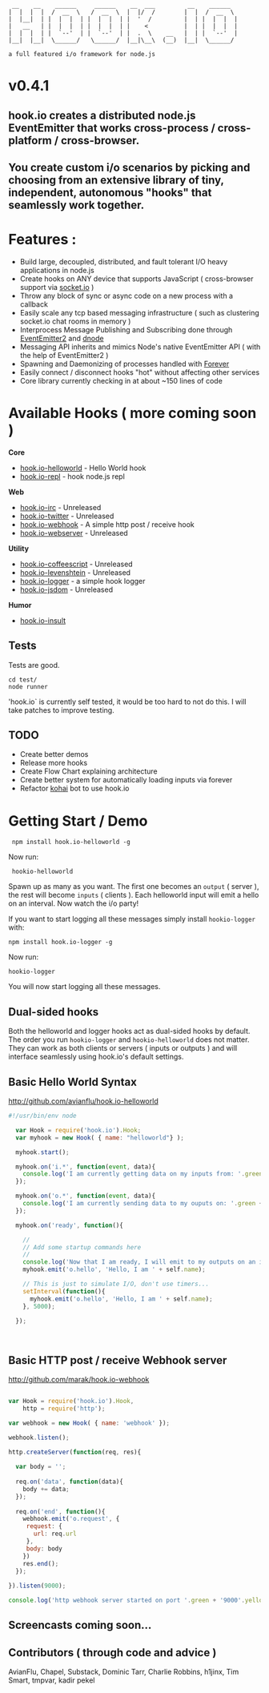 
     __    __    ______     ______    __  ___         __    ______   
    |  |  |  |  /  __  \   /  __  \  |  |/  /        |  |  /  __  \  
    |  |__|  | |  |  |  | |  |  |  | |  '  /         |  | |  |  |  | 
    |   __   | |  |  |  | |  |  |  | |    <          |  | |  |  |  | 
    |  |  |  | |  `--'  | |  `--'  | |  .  \    __   |  | |  `--'  | 
    |__|  |__|  \______/   \______/  |__|\__\  (__)  |__|  \______/  

    a full featured i/o framework for node.js
    
# v0.4.1

## hook.io creates a distributed node.js EventEmitter that works cross-process / cross-platform / cross-browser.

## You create custom i/o scenarios by picking and choosing from an extensive library of tiny, independent, autonomous "hooks" that seamlessly work together.

# Features :

- Build large, decoupled, distributed, and fault tolerant I/O heavy applications in node.js
- Create hooks on ANY device that supports JavaScript ( cross-browser support via [socket.io](http://socket.io) )
- Throw any block of sync or async code on a new process with a callback
- Easily scale any tcp based messaging infrastructure ( such as clustering socket.io chat rooms in memory ) 
- Interprocess Message Publishing and Subscribing done through [EventEmitter2](https://github.com/hij1nx/EventEmitter2) and [dnode](http://github.com/SubStack/dnode)
- Messaging API inherits and mimics Node's native EventEmitter API ( with the help of EventEmitter2 )
- Spawning and Daemonizing of processes handled with [Forever](https://github.com/indexzero/forever)
- Easily connect / disconnect hooks "hot" without affecting other services
- Core library currently checking in at about ~150 lines of code

# Available Hooks ( more coming soon )

**Core**

  - [hook.io-helloworld](http://github.com/avianflu/hook.io-helloworld) - Hello World hook
  - [hook.io-repl](http://github.com/marak/hook.io-repl) - hook node.js repl

**Web**
  
  - [hook.io-irc](http://github.com/marak/hook.io-irc) - Unreleased
  - [hook.io-twitter](http://github.com/marak/hook.io-twitter) - Unreleased
  - [hook.io-webhook](http://github.com/marak/hook.io-webhook) - A simple http post / receive hook
  - [hook.io-webserver](http://github.com/marak/hook.io-webserver) - Unreleased


**Utility**

  - [hook.io-coffeescript](http://github.com/coffeemate/hook.io-coffeescript) - Unreleased
  - [hook.io-levenshtein](https://github.com/AvianFlu/hook.io-levenshtein) - Unreleased
  - [hook.io-logger](http://github.com/marak/hook.io-logger) - a simple hook logger
  - [hook.io-jsdom](http://github.com/tmpvar/hook.io-jsdom) - Unreleased
  
**Humor**

  - [hook.io-insult](http://github.com/marak/hook.io-insult)

## Tests

Tests are good.

    cd test/
    node runner

'hook.io` is currently self tested, it would be too hard to not do this. I will take patches to improve testing.

## TODO

  - Create better demos
  - Release more hooks
  - Create Flow Chart explaining architecture
  - Create better system for automatically loading inputs via forever
  - Refactor [kohai](http://github.com/nodejitsu/kohai) bot to use hook.io


# Getting Start / Demo

     npm install hook.io-helloworld -g

Now run:

     hookio-helloworld
     
Spawn up as many as you want. The first one becomes an `output` ( server ), the rest will become `inputs` ( clients ). Each helloworld input will emit a hello on an interval. Now watch the i/o party!     

If you want to start logging all these messages simply install `hookio-logger` with:

    npm install hook.io-logger -g
    

Now run:

    hookio-logger
    
You will now start logging all these messages. 


## Dual-sided hooks

Both the helloworld and logger hooks act as dual-sided hooks by default. The order you run `hookio-logger` and `hookio-helloworld` does not matter.  They can work as both clients or servers ( inputs or outputs ) and will interface seamlessly using hook.io's default settings.


## Basic Hello World Syntax
http://github.com/avianflu/hook.io-helloworld


``` js
#!/usr/bin/env node

  var Hook = require('hook.io').Hook;
  var myhook = new Hook( { name: "helloworld"} );

  myhook.start();

  myhook.on('i.*', function(event, data){
    console.log('I am currently getting data on my inputs from: '.green + event.toString().yellow + ' ' + JSON.stringify(data).grey);
  });

  myhook.on('o.*', function(event, data){
    console.log('I am currently sending data to my ouputs on: '.green + event.toString().yellow + ' ' + JSON.stringify(data).grey);
  });

  myhook.on('ready', function(){

    //
    // Add some startup commands here
    //
    console.log('Now that I am ready, I will emit to my outputs on an interval'.yellow);
    myhook.emit('o.hello', 'Hello, I am ' + self.name);

    // This is just to simulate I/O, don't use timers...
    setInterval(function(){
      myhook.emit('o.hello', 'Hello, I am ' + self.name);
    }, 5000);

  });

 
```

## Basic HTTP post / receive Webhook server
http://github.com/marak/hook.io-webhook

``` js

var Hook = require('hook.io').Hook,
    http = require('http');

var webhook = new Hook( { name: 'webhook' });

webhook.listen();

http.createServer(function(req, res){
  
  var body = '';
  
  req.on('data', function(data){
    body += data;
  });
  
  req.on('end', function(){
    webhook.emit('o.request', {
     request: {
       url: req.url
     },
     body: body 
    })
    res.end();
  });
  
}).listen(9000);

console.log('http webhook server started on port '.green + '9000'.yellow);
```

## Screencasts coming soon...
 
## Contributors ( through code and advice )

AvianFlu, Chapel, Substack, Dominic Tarr, Charlie Robbins, h1jinx, Tim Smart, tmpvar, kadir pekel
